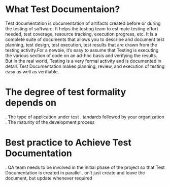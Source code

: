# What Test Documentaion?
 Test documentation is documentation of artifacts created before or during the testing of software. It helps the testing team to estimate testing effort needed, test coverage, resource tracking, execution progress, etc. It is a complete suite of documents that allows you to describe and document test planning, test design, test execution, test results that are drawn from the testing activity.For a newbie, it’s easy to assume that Testing is executing the various section of code on an ad-hoc basis and verifying the results. But in the real world, Testing is a very formal activity and is documented in detail. Test Documentation makes planning, review, and execution of testing easy as well as verifiable.

# The degree of test formality depends on
. The type of application under test
. tandards followed by your organization
. The maturity of the development process
# Best practice to Achieve Test Documentation
. QA team needs to be involved in the initial phase of the project so that Test Documentation is created in parallel
. on’t just create and leave the document, but update whenever required


